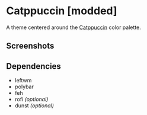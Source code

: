 # Catppuccin [modded]

A theme centered around the [Catppuccin](https://github.com/catppuccin) color palette.

## Screenshots

## Dependencies

- leftwm
- polybar
- feh
- rofi _(optional)_
- dunst _(optional)_

